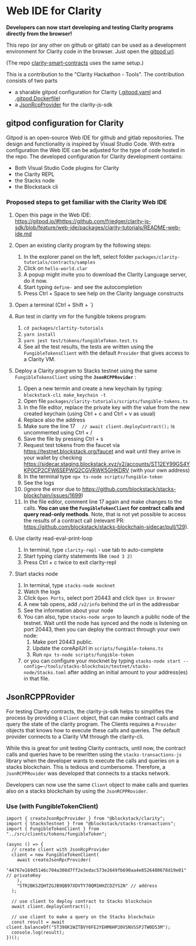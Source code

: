 # Web IDE for Clarity

**Developers can now start developing and testing Clarity programs directly from the browser!**

This repo (or any other on github or gitlab) can be used as a development environment 
for Clarity code in the browser. Just open the [gitpod url](https://gitpod.io/#https://github.com/friedger/clarity-js-sdk/blob/feature/web-ide/packages/clarity-tutorials/README-web-ide.md).

(The repo [clarity-smart-contracts](https://github.com/friedger/clarity-smart-contracts) uses the same setup.)

This is a contribution to the "Clarity Hackathon - Tools".
The contribution consists of two parts
- a sharable gitpod configuration for Clarity ([.gitpod.yaml](/.gitpod.yaml) and [.gitpod.Dockerfile](/.gitpod.Dockerfile))
- a [JsonRcpProvider](/packages/clarity/src/providers/jsonRcp) for the clarity-js-sdk

## gitpod configuration for Clarity
Gitpod is an open-source Web IDE for github and gitlab repositories. The design and functionality is inspired by Visual Studio Code.
With extra configuration the Web IDE can be adjusted for the type of code hosted in the repo.
The developed configuration for Clarity development contains:
* Both Visual Studio Code plugins for Clarity
* the Clarity REPL
* the Stacks node
* the Blockstack cli


### Proposed steps to get familiar with the Clarity Web IDE
1. Open this page in the Web IDE: 
https://gitpod.io/#https://github.com/friedger/clarity-js-sdk/blob/feature/web-ide/packages/clarity-tutorials/README-web-ide.md

1. Open an existing clarity program by the following steps:
    1. In the explorer panel on the left, select folder `packages/clarity-tutorials/contracts/samples` 
    1. Click on `hello-world.clar`
    1. A popup might invite you to download the Clarity Language server, do it now.
    1. Start typing `define-` and see the autocompletion
    1. Press Ctrl + Space to see help on the Clarity language constructs
    
1. Open a terminal (Ctrl + Shift + `)
1. Run test in clarity vm for the fungible tokens program: 
   1. `cd packages/clartity-tutorials`
   1. `yarn install`
   1. `yarn jest test/tokens/fungibleToken.test.ts`
   1. See all the test results, the tests are written using the `FungibleTokensClient` with the default `Provider` that gives access to a Clarity VM.

1. Deploy a Clarity program to Stacks testnet using the same `FungibleTokensClient` using the **`JsonRCPPRovider`** :
    1. Open a new termin and create a new keychain by typing: `blockstack-cli make_keychain -t`
    1. Open file `packages/clarity-tutorials/scripts/fungible-tokens.ts`
    1. In the file editor, replace the private key with the value from the new created keychain (using Ctrl + c and Ctrl + v as usual)
    1. Replace also the address
    1. Make sure the line 17 `  // await client.deployContract();` is uncommented using Ctrl + /
    1. Save the file by pressing Ctrl + s
    1. Request test tokens from the faucet via https://testnet.blockstack.org/faucet and wait until they arrive in your wallet by checking https://sidecar.staging.blockstack.xyz/v2/accounts/ST12EY99GS4YKP0CP2CFW6SEPWQ2CGVRWK5GHKDRV (with your own address)
    1. In the terminal type `npx ts-node scripts/fungible-token`
    1. See the logs
    1. (ignore the error due to https://github.com/blockstack/stacks-blockchain/issues/1699)
    1. In the file editor, comment line 17 again and make changes to the calls. **You can use the `FungibleTokenClient` for contract calls and query read-only methods**. Note, that is not yet possible to access the results of a contract call (relevant PR: https://github.com/blockstack/stacks-blockchain-sidecar/pull/129).

1. Use clarity read-eval-print-loop
    1. In terminal, type `clarity-repl` - use tab to auto-complete
    1. Start typing clarity statements like `(mod 3 2)`
    1. Press Ctrl + c twice to exit clarity-repl
    
1. Start stacks node
    1. In terminal, type `stacks-node mocknet`
    1. Watch the logs
    1. Click `Open Ports`, select port 20443 and click `Open in Browser`
    1. A new tab opens, add `/v2/info` behind the url in the addressbar
    1. See the information about your node
    1. You can also, type `stacks-node argon` to launch a public node of the testnet. Wait until the node has synced and the node is listening on port 20443, then you can deploy the contract through your own node:
        1. Make port 20443 public. 
        1. Update the coreApiUrl in `scripts/fungible-tokens.ts`
        1. Run `npx ts-node scripts/fungible-token`
    1. or you can configure your mocknet by typing `stacks-node start --config=~/tools/stacks-blockchain/testnet/stacks-node/Stacks.toml` after adding an initial amount to your address(es) in that file.

## JsonRCPPRovider
For testing Clarity contracts, the clarity-js-sdk helps to simplifies the process by providing a `Client` object, that can make contract calls and query the state of the clarity program. The Clients requires a `Provider` objects that knows how to execute these calls and queries. The default provider connects to a Clarity VM through the clarity-cli.

While this is great for unit testing Clarity contracts, until now, the contract calls and queries have to be rewritten using the `stacks-transactions-js` library when the developer wants to execute the calls and queries on a stacks blockchain. This is tedious and cumbersome. Therefore, a `JsonRCPPRovider` was developed that connects to a stacks network. 

Developers can now use the same `Client` object to make calls and queries also on a stacks blockchain by using the `JsonRCPPRovider`.

### Use (with FungibleTokenClient)
```
import { createJsonRpcProvider } from "@blockstack/clarity";
import { StacksTestnet } from "@blockstack/stacks-transactions";
import { FungibleTokenClient } from "../src/clients/tokens/fungibleToken";

(async () => {
  // create client with JsonRcpProvider
  client = new FungibleTokenClient(
    await createJsonRpcProvider(
      "44767e169d5146c704a308d7ff2e3edac573e2649fb690aa4e8526480678d19e01" // privateKey
    ),
    "STR2BKSZQHTZGJB9QB97XDVTY70QM1HHZCDZYS2N" // address
  );

  // use client to deploy contract to Stacks blockchain
  await client.deployContract();

  // use client to make a query on the Stacks blockchain
  const result = await client.balanceOf("ST398K1WZTBVY6FE2YEHM6HP20VSNVSSPJTW0D53M");
  console.log(result);
})();


```
